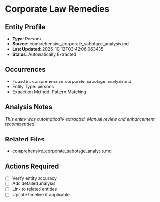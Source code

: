 # Corporate Law Remedies

## Entity Profile
- **Type**: Persons
- **Source**: comprehensive_corporate_sabotage_analysis.md
- **Last Updated**: 2025-10-12T03:42:06.063435
- **Status**: Automatically Extracted

## Occurrences
- Found in: comprehensive_corporate_sabotage_analysis.md
- Entity Type: persons
- Extraction Method: Pattern Matching

## Analysis Notes
*This entity was automatically extracted. Manual review and enhancement recommended.*

## Related Files
- comprehensive_corporate_sabotage_analysis.md

## Actions Required
- [ ] Verify entity accuracy
- [ ] Add detailed analysis
- [ ] Link to related entities
- [ ] Update timeline if applicable
